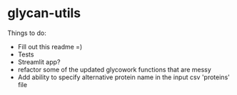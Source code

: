 # glycan-utils

Things to do: 
- Fill out this readme =)
- Tests
- Streamlit app?
- refactor some of the updated glycowork functions that are messy
- Add ability to specify alternative protein name in the input csv 'proteins' file
